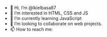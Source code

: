 - 👋 Hi, I’m @lkielbasa87
- 👀 I’m interested in HTML, CSS and JS
- 🌱 I’m currently learning JavaScript
- 💞️ I’m looking to collaborate on web projects.
- 📫 How to reach me: 

<!---
lkielbasa87/lkielbasa87 is a ✨ special ✨ repository because its `README.md` (this file) appears on your GitHub profile.
You can click the Preview link to take a look at your changes.
--->
